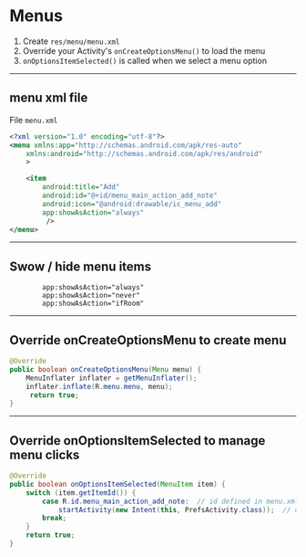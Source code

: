 # Menus

1. Create `res/menu/menu.xml`
2. Override your Activity's `onCreateOptionsMenu()` to load the menu
3. `onOptionsItemSelected()` is called when we select a menu option

---

## menu xml file

File `menu.xml`

```xml 
<?xml version="1.0" encoding="utf-8"?>
<menu xmlns:app="http://schemas.android.com/apk/res-auto"
    xmlns:android="http://schemas.android.com/apk/res/android"
    >

    <item
        android:title="Add"
        android:id="@+id/menu_main_action_add_note"
        android:icon="@android:drawable/ic_menu_add"
        app:showAsAction="always"
         />
</menu>
```

---

## Swow / hide menu items

```
        app:showAsAction="always"
        app:showAsAction="never"
        app:showAsAction="ifRoom"
```

---

## Override onCreateOptionsMenu to create menu

```java
@Override
public boolean onCreateOptionsMenu(Menu menu) { 
	MenuInflater inflater = getMenuInflater();
	inflater.inflate(R.menu.menu, menu);
	 return true; 
}

```

---

## Override onOptionsItemSelected to manage menu clicks


```java
@Override
public boolean onOptionsItemSelected(MenuItem item) {
    switch (item.getItemId()) { 
        case R.id.menu_main_action_add_note:  // id defined in menu.xml
            startActivity(new Intent(this, PrefsActivity.class));  // do something
        break;
    }
    return true;
}
```